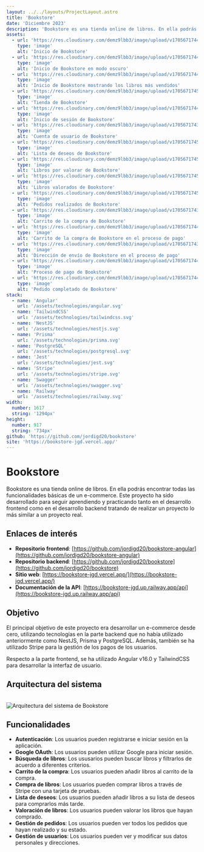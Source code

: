 ```yaml
---
layout: ../../layouts/ProjectLayout.astro
title: 'Bookstore'
date: 'Diciembre 2023'
description: 'Bookstore es una tienda online de libros. En ella podrás encontrar todas las funcionalidades básicas de un e-commerce. Este proyecto ha sido desarrollado para seguir aprendiendo y practicando mis conocimientos en el desarrollo frontend y backend.'
assets: 
  - url: 'https://res.cloudinary.com/demz9lbb3/image/upload/v1705671744/bookstore/kilhck9wr9szi7gzzsol.webp'
    type: 'image' 
    alt: 'Inicio de Bookstore'
  - url: 'https://res.cloudinary.com/demz9lbb3/image/upload/v1705671744/bookstore/vsnbi32taxd8fmoy8v1q.webp'
    type: 'image' 
    alt: 'Inicio de Bookstore en modo oscuro'
  - url: 'https://res.cloudinary.com/demz9lbb3/image/upload/v1705671744/bookstore/zdjfzhmhqp4xk0csklib.webp'
    type: 'image' 
    alt: 'Inicio de Bookstore mostrando los libros más vendidos'
  - url: 'https://res.cloudinary.com/demz9lbb3/image/upload/v1705671745/bookstore/sywdyndy3btbfjezcbhy.webp'
    type: 'image' 
    alt: 'Tienda de Bookstore'
  - url: 'https://res.cloudinary.com/demz9lbb3/image/upload/v1705671744/bookstore/hvrwkwbzlarn6uazcegl.webp'
    type: 'image' 
    alt: 'Inicio de sesión de Bookstore' 
  - url: 'https://res.cloudinary.com/demz9lbb3/image/upload/v1705671743/bookstore/lpso5ojepwzfequkr3pu.webp'
    type: 'image' 
    alt: 'Cuenta de usuario de Bookstore'
  - url: 'https://res.cloudinary.com/demz9lbb3/image/upload/v1705671745/bookstore/brgxyfhhh0a8iprvkrvy.webp'
    type: 'image' 
    alt: 'Lista de deseos de Bookstore'
  - url: 'https://res.cloudinary.com/demz9lbb3/image/upload/v1705671745/bookstore/zzqex2va7nx47cxz4rem.webp'
    type: 'image' 
    alt: 'Libros por valorar de Bookstore'
  - url: 'https://res.cloudinary.com/demz9lbb3/image/upload/v1705671745/bookstore/x9wtu7icoe0gyxmep840.webp'
    type: 'image' 
    alt: 'Libros valorados de Bookstore'
  - url: 'https://res.cloudinary.com/demz9lbb3/image/upload/v1705671745/bookstore/hknzqtrrx3rq2rvyoakw.webp'
    type: 'image' 
    alt: 'Pedidos realizados de Bookstore'
  - url: 'https://res.cloudinary.com/demz9lbb3/image/upload/v1705671743/bookstore/a3igepkdqj1gava2rsby.webp'
    type: 'image' 
    alt: 'Carrito de la compra de Bookstore'
  - url: 'https://res.cloudinary.com/demz9lbb3/image/upload/v1705671744/bookstore/ngaiagwr9sjox8e3v9ct.webp'
    type: 'image' 
    alt: 'Carrito de la compra de Bookstore en el proceso de pago'
  - url: 'https://res.cloudinary.com/demz9lbb3/image/upload/v1705671743/bookstore/fu4zkypysa0hezyjiwhl.webp'
    type: 'image' 
    alt: 'Dirección de envío de Bookstore en el proceso de pago'
  - url: 'https://res.cloudinary.com/demz9lbb3/image/upload/v1705671744/bookstore/huwkamtosojxmfhzizsd.webp'
    type: 'image' 
    alt: 'Proceso de pago de Bookstore'
  - url: 'https://res.cloudinary.com/demz9lbb3/image/upload/v1705671744/bookstore/tfed6omkjaffstx5lgg6.webp'
    type: 'image' 
    alt: 'Pedido completado de Bookstore'
stack:       
  - name: 'Angular'
    url: '/assets/technologies/angular.svg'
  - name: 'TailwindCSS'
    url: '/assets/technologies/tailwindcss.svg'
  - name: 'NestJS'
    url: '/assets/technologies/nestjs.svg'
  - name: 'Prisma'
    url: '/assets/technologies/prisma.svg'
  - name: 'PostgreSQL'
    url: '/assets/technologies/postgresql.svg'
  - name: 'Jest'
    url: '/assets/technologies/jest.svg'
  - name: 'Stripe'
    url: '/assets/technologies/stripe.svg'
  - name: 'Swagger'
    url: '/assets/technologies/swagger.svg'
  - name: 'Railway'
    url: '/assets/technologies/railway.svg'
width: 
  number: 1617
  string: '1294px'
height: 
  number: 917
  string: '734px'
github: 'https://github.com/jordigd20/bookstore'
site: 'https://bookstore-jgd.vercel.app/'
---
```



# Bookstore

Bookstore es una tienda online de libros. En ella podrás encontrar todas las funcionalidades básicas de un e-commerce. Este proyecto ha sido desarrollado para seguir aprendiendo y practicando tanto en el desarrollo frontend como en el desarrollo backend tratando de realizar un proyecto lo más similar a un proyecto real.


## Enlaces de interés

- **Repositorio frontend**: [https://github.com/jordigd20/bookstore-angular](https://github.com/jordigd20/bookstore-angular)
- **Repositorio backend**: [https://github.com/jordigd20/bookstore](https://github.com/jordigd20/bookstore)
- **Sitio web**: [https://bookstore-jgd.vercel.app/](https://bookstore-jgd.vercel.app/)
- **Documentación de la API**: [https://bookstore-jgd.up.railway.app/api](https://bookstore-jgd.up.railway.app/api)

## Objetivo 

El principal objetivo de este proyecto era desarrollar un e-commerce desde cero, utilizando tecnologías en la parte backend que no había utilizado anteriormente como NestJS, Prisma y PostgreSQL. Además, también se ha utilizado Stripe para la gestión de los pagos de los usuarios.

Respecto a la parte frontend, se ha utilizado Angular v16.0 y TailwindCSS para desarrollar la interfaz de usuario.


## Arquitectura del sistema

<br>

<img src="https://res.cloudinary.com/demz9lbb3/image/upload/v1721067758/bookstore/drmhxigw5fekilp2arl5.webp" alt="Arquitectura del sistema de Bookstore" class="rounded-md" />


## Funcionalidades

- **Autenticación**: Los usuarios pueden registrarse e iniciar sesión en la aplicación.
- **Google OAuth**: Los usuarios pueden utilizar Google para iniciar sesión.
- **Búsqueda de libros**: Los ususarios pueden buscar libros y filtrarlos de acuerdo a diferentes criterios.
- **Carrito de la compra**: Los usuarios pueden añadir libros al carrito de la compra.
- **Compra de libros**: Los usuarios pueden comprar libros a través de Stripe con una tarjeta de pruebas.
- **Lista de deseos**: Los usuarios pueden añadir libros a su lista de deseos para comprarlos más tarde.
- **Valoración de libros**: Los usuarios pueden valorar los libros que hayan comprado.
- **Gestión de pedidos**: Los usuarios pueden ver todos los pedidos que hayan realizado y su estado.
- **Gestión de usuarios**: Los usuarios pueden ver y modificar sus datos personales y direcciones.

